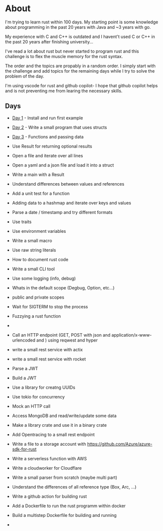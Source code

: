 # About
I'm trying to learn rust within 100 days. My starting point is some
knowledge about programming in the past 20 years with Java and ~3 years with go.

My experience with C and C++ is outdated and I havent't used C or C++ in the past 20 years after finishing university...

I've read a lot about rust but never started to program rust and this
challenge is to flex the muscle memory for the rust syntax.

The order and the topics are propably in a random order. I simply start with the challenge and add topics for the remaining days while I try to solve the problem of the day.

I'm using vscode for rust and github copilot- I hope that github copilot helps and is not preventing me from learing the necessary skills.


## Days


* [Day 1](rust-001/readme.md) - Install and run first example
* [Day 2](rust-002/readme.md) - Write a small program that uses structs
* [Day 3](rust-003/readme.md) - Functions and passing data


* Use Result for returning optional results
* Open a file and iterate over all lines
* Open a yaml and a json file and load it into a struct
* Write a main with a Result
* Understand differences between values and references
* Add a unit test for a function
* Adding data to a hashmap and iterate over keys and values
* Parse a date / timestamp and try different formats
* Use traits
* Use environment variables
* Write a small macro
* Use raw string literals
* How to document rust code
* Write a small CLI tool
* Use some logging (info, debug)
* Whats in the default scope (Degbug, Option, etc...)
* public and private scopes
* Wait for SIGTERM to stop the process
* Fuzzying a rust function
* 
* Call an HTTP endpoint (GET, POST with json and application/x-www-urlencoded and ) using reqwest and hyper
* write a small rest service with actix
* write a small rest service with rocket
* Parse a JWT 
* Build a JWT
* Use a library for creatng UUIDs
* Use tokio for concurrency
* Mock an HTTP call 
* Access MongoDB and read/write/update some data
* Make a library crate and use it in a binary crate
* Add Opentracing to a small rest endpoint
* Write a file to a storage account with https://github.com/Azure/azure-sdk-for-rust
* Write a serverless function with AWS
* Write a cloudworker for Cloudflare
* Write a small parser from scratch (maybe multi part)
* Understand the differences of all reference type (Box, Arc, ...)
* Write a github action for building rust
* Add a Dockerfile to run the rust programm within docker
* Build a multistep Dockerfile for building and running
* 
